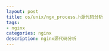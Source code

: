 ```yaml
---
layout: post
title: os/unix/ngx_process.h源代码分析
tags:
- nginx
categories: nginx
description: nginx源代码分析
---
```






<!-- more -->


<br />
<br />













<br />
<br />
<br />

